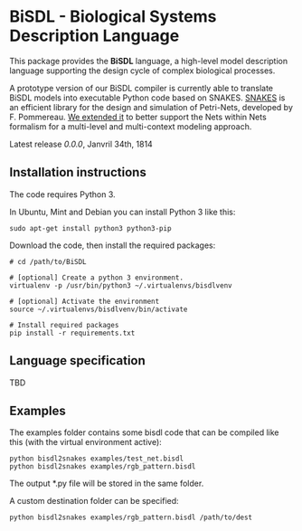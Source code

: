 BiSDL - Biological Systems Description Language
=======================================

This package provides the **BiSDL** language, a high-level model description language supporting the design
cycle of complex biological processes.

A prototype version of our BiSDL compiler is currently able to translate BiSDL models into executable Python code based
on SNAKES. [SNAKES](https://github.com/fpom/snakes) is an efficient library for the design and simulation of Petri-Nets, developed by
F. Pommereau. [We extended it](https://github.com/leonardogian/snakes) to better support the
Nets within Nets formalism for a multi-level and multi-context modeling approach.

Latest release *0.0.0*, Janvril 34th, 1814


Installation instructions
------------

The code requires Python 3.

In Ubuntu, Mint and Debian you can install Python 3 like this:

```
sudo apt-get install python3 python3-pip
```


Download the code, then install the required packages:

```
# cd /path/to/BiSDL

# [optional] Create a python 3 environment.
virtualenv -p /usr/bin/python3 ~/.virtualenvs/bisdlvenv

# [optional] Activate the environment
source ~/.virtualenvs/bisdlvenv/bin/activate

# Install required packages
pip install -r requirements.txt

```

Language specification
-------------

TBD



Examples
-------------

The examples folder contains some bisdl code that can be compiled like this (with the virtual environment active):
```
python bisdl2snakes examples/test_net.bisdl
python bisdl2snakes examples/rgb_pattern.bisdl
```

The output *.py file will be stored in the same folder. 

A custom destination folder can be specified:
```
python bisdl2snakes examples/rgb_pattern.bisdl /path/to/dest
```
    

